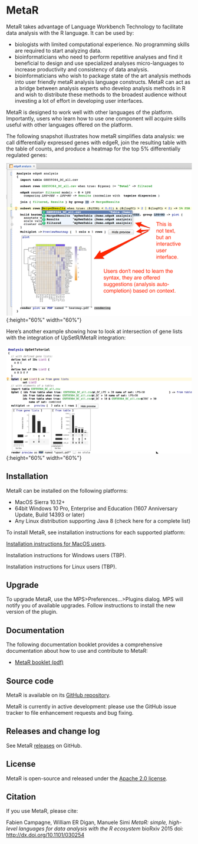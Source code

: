 # MetaR

MetaR takes advantage of Language Workbench Technology to facilitate data analysis with the R language. It can be used by:

* biologists with limited computational experience. No programming skills are required to start analyzing data.
* bioinformaticians who need to perform repetitive analyses and find it beneficial to design and use specialized analyses micro-languages to increase productivity and consistency of data analysis.
* bioinformaticians who wish to package state of the art analysis methods into user friendly metaR analysis language constructs. MetaR can act as a bridge between analysis experts who develop analysis methods in R and wish to distribute these methods to the broadest audience without investing a lot of effort in developing user interfaces.

MetaR is designed to work well with other languages of the platform. Importantly, users who learn how to use one component will acquire skills useful with other languages offered on the platform.

The following snapshot illustrates how metaR simplifies data analysis: we call differentially expressed genes with edgeR, join the resulting table with the table of counts, and produce a heatmap for the top 5% differentially regulated genes:
 
![MetaR snapshot](images/MetaR_Home_Snapshot.png){:height="60%" width="60%"}

Here’s another example showing how to look at intersection of gene lists with the integration of UpSetR/MetaR integration:

![MetaR snapshot2](images/UpSet_in_MetaR_Snapshot.png){:height="60%" width="60%"}

## Installation 

MetaR can be installed on the following platforms:
* MacOS Sierra 10.12+
* 64bit Windows 10 Pro, Enterprise and Education (1607 Anniversary Update, Build 14393 or later)
* Any Linux distribution supporting Java 8 (check here for a complete list)

To install MetaR, see installation instructions for each supported platform: 

[Installation instructions for MacOS users](macos/README.md).

Installation instructions for Windows users (TBP).

Installation instructions for Linux users (TBP).

## Upgrade
To upgrade MetaR, use the MPS&gt;Preferences...&gt;Plugins dialog. MPS will notify you of available upgrades. Follow instructions to install the new version of the plugin.

## Documentation
The following documentation booklet provides a comprehensive documentation about how to use and contribute to MetaR:
 * [MetaR booklet (pdf)](booklet/MetaR_booklet.pdf)


## Source code
MetaR is available on its [GitHub repository](https://github.com/manuelesimi/MetaR).

MetaR is currently in active development: please use the GitHub issue tracker to file enhancement requests and bug fixing.

## Releases and change log
See MetaR [releases](https://github.com/manuelesimi/MetaR/releases) on GitHub.

## License
MetaR is open-source and released under the [Apache 2.0 license](http://www.apache.org/licenses/LICENSE-2.0).

## Citation

If you use MetaR, please cite:

Fabien Campagne, William ER Digan, Manuele Simi _MetaR: simple, high-level languages for data analysis with the R ecosystem_ bioRxiv 2015 doi: http://dx.doi.org/10.1101/030254